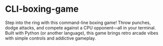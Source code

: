 # CLI-boxing-game
Step into the ring with this command-line boxing game! Throw punches, dodge attacks, and compete against a CPU opponent—all in your terminal. Built with Python (or another language), this game brings retro arcade vibes with simple controls and addictive gameplay.
